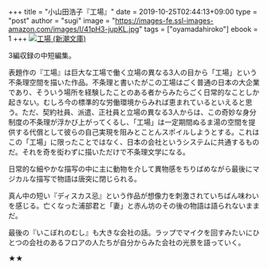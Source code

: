 +++
title = "小山田浩子『工場』"
date = 2019-10-25T02:44:13+09:00
type = "post"
author = "sugi"
image = "https://images-fe.ssl-images-amazon.com/images/I/41pH3-jupKL.jpg"
tags = ["oyamadahiroko"]
ebook = 1
+++
<a href="http://www.amazon.co.jp/exec/obidos/ASIN/4101205426/chezsugi-22/ref=nosim/" name="amazletlink" target="_blank"><img src="https://images-fe.ssl-images-amazon.com/images/I/41pH3-jupKL.jpg" alt="工場 (新潮文庫)" class="alignleft" /></a>

3編収録の中短編集。

表題作の『工場』は巨大な工場で働く立場の異なる3人の目から「工場」という不条理空間を描いた作品。不条理と書いたがこの工場はごく普通の日本の大企業であり、そういう場所を経験したことのある者からみたらごく日常的なことしか起きない。むしろ今の標準的な労働環境からみれば恵まれているといえると思う。ただ、契約社員、派遣、正社員と立場の異なる3人からは、この奇妙な身分制度の不条理が浮かび上がってくるし、「工場」は一定期間ぬるま湯の空間を提供する代償として彼らの自己実現を阻みとことんスポイルしようとする。これはこの「工場」に限ったことではなく、日本の会社というシステムに共通するものだ。それを奇を衒わずに描いただけで不条理文学になる。

日常的な細やかな描写の中に主に動物を介して異物感をちりばめながら最後にマジカルな描写で物語は唐突に閉じられる。

真ん中の短い『ディスカス忌』という作品が想像力を刺激されていちばん味わいを感じる。亡くなった浦部君と「妻」と赤ん坊のその後の物語は語られないままだ。

最後の『いこぼれのむし』も大きな会社の話。ラップでマイクを回すみたいにひとつの会社のあるフロアの人たちが自分からみた会社の光景を語っていく。

★★